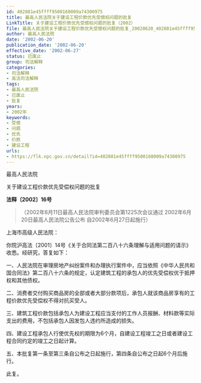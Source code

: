 ```yaml
---
id: 402881e45ffff9500160009a74300975
title: 最高人民法院关于建设工程价款优先受偿权问题的批复
LinkTitle: 关于建设工程价款优先受偿权问题的批复（2002）
file: 最高人民法院关于建设工程价款优先受偿权问题的批复_20020620_402881e45ffff9500160009a74300975.docx
author: 最高人民法院
date: '2002-06-20'
publication_date: '2002-06-20'
effective_date: '2002-06-27'
status: 已废止
group: 司法解释
categories:
- 司法解释
- 高法司法解释
tags:
- 最高人民法院
- 已废止
- 批复
years:
- 2002年
keywords:
- 受偿
- 问题
- 优先
- 价款
- 建设工程
urls:
- https://flk.npc.gov.cn/detail?id=402881e45ffff9500160009a74300975
---
```


最高人民法院

关于建设工程价款优先受偿权问题的批复

**法释〔2002〕16号**

> （2002年6月11日最高人民法院审判委员会第1225次会议通过 2002年6月20日最高人民法院公告公布 自2002年6月27日起施行）

上海市高级人民法院：

你院沪高法〔2001〕14号《关于合同法第二百八十六条理解与适用问题的请示》收悉。经研究，答复如下：

一、人民法院在审理房地产纠纷案件和办理执行案件中，应当依照《中华人民共和国合同法》第二百八十六条的规定，认定建筑工程的承包人的优先受偿权优于抵押权和其他债权。

二、消费者交付购买商品房的全部或者大部分款项后，承包人就该商品房享有的工程价款优先受偿权不得对抗买受人。

三、建筑工程价款包括承包人为建设工程应当支付的工作人员报酬、材料款等实际支出的费用，不包括承包人因发包人违约所造成的损失。

四、建设工程承包人行使优先权的期限为6个月，自建设工程竣工之日或者建设工程合同约定的竣工之日起计算。

五、本批复第一条至第三条自公布之日起施行，第四条自公布之日起6个月后施行。

此复。
